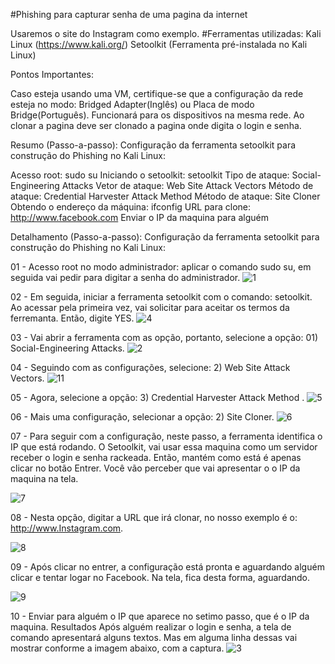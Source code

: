 
#Phishing para capturar senha de uma pagina da internet

Usaremos o site do Instagram como exemplo.
#Ferramentas utilizadas:
  Kali Linux (https://www.kali.org/)
 Setoolkit (Ferramenta pré-instalada no Kali Linux)

Pontos Importantes:

  Caso esteja usando uma VM, certifique-se que a configuração da rede esteja no modo: Bridged Adapter(Inglês) ou Placa de modo Bridge(Português).
  Funcionará para os dispositivos na mesma rede.
  Ao clonar a pagina deve ser clonado a pagina onde digita o login e senha.

Resumo (Passo-a-passo): Configuração da ferramenta setoolkit para construção do Phishing no Kali Linux:

  Acesso root: sudo su
   Iniciando o setoolkit: setoolkit
   Tipo de ataque: Social-Engineering Attacks
   Vetor de ataque: Web Site Attack Vectors
   Método de ataque: Credential Harvester Attack Method
   Método de ataque: Site Cloner
   Obtendo o endereço da máquina: ifconfig
   URL para clone: http://www.facebook.com
   Enviar o IP da maquina para alguém

Detalhamento (Passo-a-passo): Configuração da ferramenta setoolkit para construção do Phishing no Kali Linux: 

01 - Acesso root no modo administrador: aplicar o comando sudo su, em seguida vai pedir para digitar a senha do administrador.
![1](https://github.com/user-attachments/assets/0864a756-70fa-4aa4-94d0-e01467fb9389)



02 - Em seguida, iniciar a ferramenta setoolkit com o comando: setoolkit. Ao acessar pela primeira vez, vai solicitar para aceitar os termos da ferremanta. Então, digite YES.
![4](https://github.com/user-attachments/assets/620ffa2a-d402-464e-8adc-f7dc6324a18c)



03 - Vai abrir a ferramenta com as opção, portanto, selecione a opção: 01) Social-Engineering Attacks.
![2](https://github.com/user-attachments/assets/36beeb9c-74d1-445b-b3a8-1226b5f521a3)



04 - Seguindo com as configurações, selecione: 2) Web Site Attack Vectors.
![11](https://github.com/user-attachments/assets/dd709e34-bf8f-4316-8818-ff732d293758)



05 - Agora, selecione a opção: 3) Credential Harvester Attack Method .
![5](https://github.com/user-attachments/assets/a201a586-47cd-436c-a26b-5be14f5a5cb5)


06 - Mais uma configuração, selecionar a opção: 2) Site Cloner.
![6](https://github.com/user-attachments/assets/a5c090e6-1d25-4fec-91c2-5eb6a334ced9)


07 - Para seguir com a configuração, neste passo, a ferramenta identifica o IP que está rodando. O Setoolkit, vai usar essa maquina como um servidor receber o login e senha rackeada. Então, mantém como está é apenas clicar no botão Entrer. Você vão perceber que vai apresentar o o IP da maquina na tela.

![7](https://github.com/user-attachments/assets/7ddb7219-904f-46c5-81f3-89812f90f4c2)

08 - Nesta opção, digitar a URL que irá clonar, no nosso exemplo é o: http://www.Instagram.com.

![8](https://github.com/user-attachments/assets/2f4cf78e-95fd-4421-8a3b-5838f0b20c1b)

09 - Após clicar no entrer, a configuração está pronta e aguardando alguém clicar e tentar logar no Facebook. Na tela, fica desta forma, aguardando.

![9](https://github.com/user-attachments/assets/46ec860f-9465-4efd-a155-47a84166d35e)

10 - Enviar para alguém o IP que aparece no setimo passo, que é o IP da maquina.
Resultados
Após alguém realizar o login e senha, a tela de comando apresentará alguns textos. Mas em alguma linha dessas vai mostrar conforme a imagem abaixo, com a captura.
![3](https://github.com/user-attachments/assets/cc41d1b6-5c55-4b7c-a5cb-d8d0d26eaa1a)

